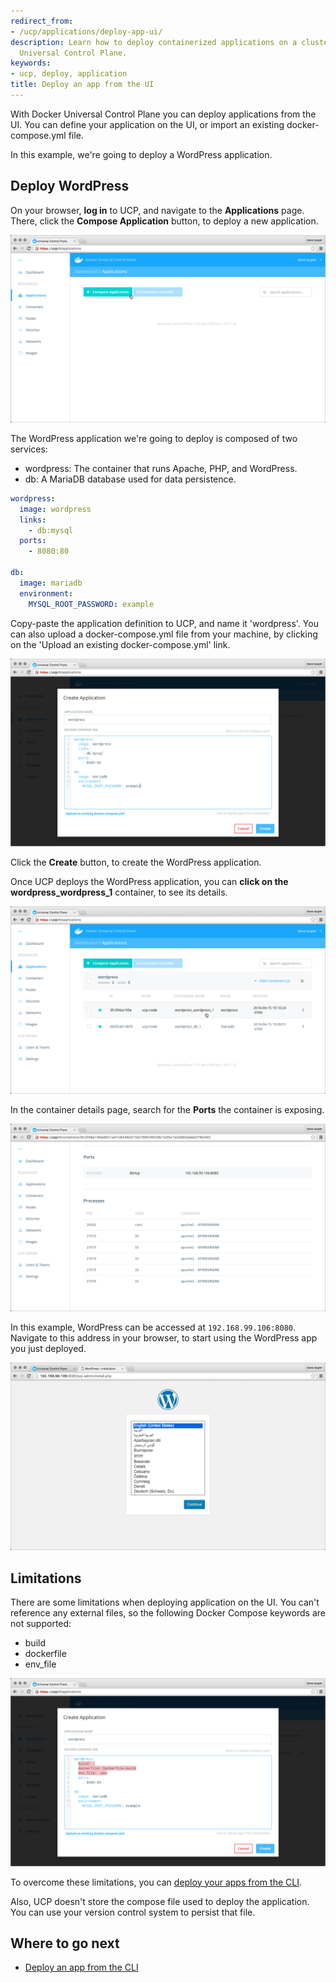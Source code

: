 ```yaml
---
redirect_from:
- /ucp/applications/deploy-app-ui/
description: Learn how to deploy containerized applications on a cluster, with Docker
  Universal Control Plane.
keywords:
- ucp, deploy, application
title: Deploy an app from the UI
---
```


With Docker Universal Control Plane you can deploy applications from the
UI. You can define your application on the UI, or import an existing
docker-compose.yml file.

In this example, we're going to deploy a WordPress application.

## Deploy WordPress

On your browser, **log in** to UCP, and navigate to the **Applications** page.
There, click the **Compose Application** button, to deploy a new application.

![](../images/deploy-app-ui-1.png)

The WordPress application we're going to deploy is composed of two services:

* wordpress: The container that runs Apache, PHP, and WordPress.
* db: A MariaDB database used for data persistence.

<!-- would be better if this was a docker-compose v2 file-->

```yml
wordpress:
  image: wordpress
  links:
    - db:mysql
  ports:
    - 8080:80

db:
  image: mariadb
  environment:
    MYSQL_ROOT_PASSWORD: example
```

Copy-paste the application definition to UCP, and name it 'wordpress'.
You can also upload a docker-compose.yml file from your machine, by clicking on
the 'Upload an existing docker-compose.yml' link.

![](../images/deploy-app-ui-2.png)

Click the **Create** button, to create the WordPress application.

Once UCP deploys the WordPress application, you can
**click on the wordpress_wordpress_1** container, to see its details.

![](../images/deploy-app-ui-3.png)

In the container details page, search for the **Ports** the container is
exposing.

![](../images/deploy-app-ui-4.png)

In this example, WordPress can be accessed at `192.168.99.106:8080`.
Navigate to this address in your browser, to start using the WordPress app you
just deployed.

![](../images/deploy-app-ui-5.png)


## Limitations

There are some limitations when deploying application on the UI. You can't
reference any external files, so the following Docker Compose keywords are not
supported:

* build
* dockerfile
* env_file

![](../images/deploy-app-ui-6.png)

To overcome these limitations, you can
[deploy your apps from the CLI](deploy-app-cli.md).

Also, UCP doesn't store the compose file used to deploy the application. You can
use your version control system to persist that file.

## Where to go next

* [Deploy an app from the CLI](deploy-app-cli.md)
